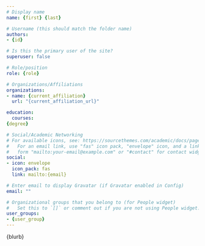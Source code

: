 ```yaml
---
# Display name
name: {first} {last}

# Username (this should match the folder name)
authors:
- {id}

# Is this the primary user of the site?
superuser: false

# Role/position
role: {role}

# Organizations/Affiliations
organizations:
- name: {current_affiliation}
  url: "{current_affiliation_url}"

education:
  courses:
{degree}

# Social/Academic Networking
# For available icons, see: https://sourcethemes.com/academic/docs/page-builder/#icons
#   For an email link, use "fas" icon pack, "envelope" icon, and a link in the
#   form "mailto:your-email@example.com" or "#contact" for contact widget.
social:
- icon: envelope
  icon_pack: fas
  link: mailto:{email}

# Enter email to display Gravatar (if Gravatar enabled in Config)
email: ""

# Organizational groups that you belong to (for People widget)
#   Set this to `[]` or comment out if you are not using People widget.
user_groups:
- {user_group}
---
```


{blurb}

